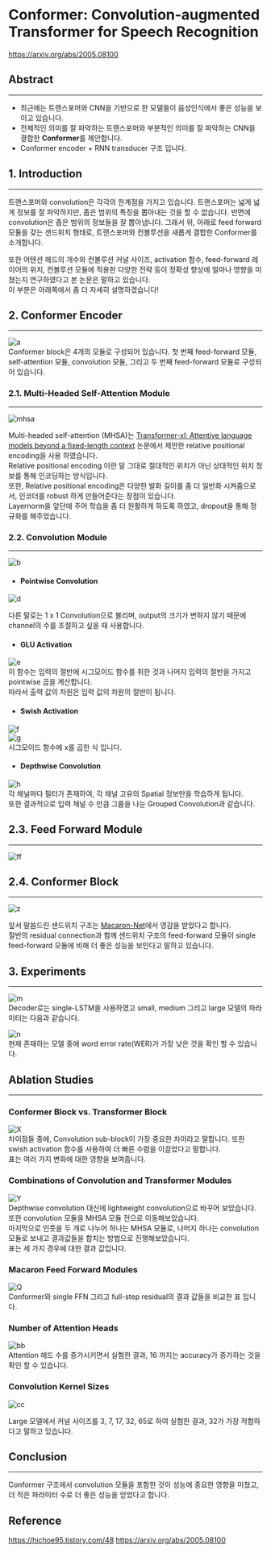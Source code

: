 # Conformer: Convolution-augmented Transformer for Speech Recognition 
https://arxiv.org/abs/2005.08100
 


## Abstract
---
- 최근에는 트랜스포머와 CNN을 기반으로 한 모델들이 음성인식에서 좋은 성능을 보이고 있습니다.
- 전체적인 의미를 잘 파악하는 트랜스포머와 부분적인 의미를 잘 파악하는 CNN을 결합한 **Conformer**를 제안합니다.
- Conformer encoder + RNN transducer 구조 입니다.

## 1. Introduction
---
트랜스포머와 convolution은 각각의 한계점을 가지고 있습니다. 트랜스포머는 넓게 넓게 정보를 잘 파악하지만, 좁은 범위의 특징을 뽑아내는 것을 할 수 없습니다. 반면에 convolution은 좁은 범위의 정보들을 잘 뽑아냅니다.
그래서 위, 아래로 feed forward 모듈을 갖는 샌드위치 형태로, 트랜스포머와 컨볼루션을 새롭게 결합한 Conformer를 소개합니다.  

또한 어텐션 헤드의 개수와 컨볼루션 커널 사이즈, activation 함수, feed-forward 레이어의 위치, 컨볼루션 모듈에 적용한 다양한 전략 등이 정확성 향상에 얼마나 영향을 미쳤는지 연구하였다고 본 논문은 말하고 있습니다.  
이 부분은 아래쪽에서 좀 더 자세히 설명하겠습니다!  


## 2. Conformer Encoder
---
![a](https://user-images.githubusercontent.com/54731898/110105271-865d9a80-7deb-11eb-99cf-4e1eb4f1065f.PNG)  
Conformer block은 4개의 모듈로 구성되어 있습니다. 첫 번째 feed-forward 모듈, self-attention 모듈, convolution 모듈, 그리고 두 번째 feed-forward 모듈로 구성되어 있습니다.  



### 2.1. Multi-Headed Self-Attention Module 
---
![mhsa](https://user-images.githubusercontent.com/54731898/110105279-88bff480-7deb-11eb-837d-2a13700cef00.PNG)  

Multi-headed self-attention (MHSA)는 [Transformer-xl: Attentive language models beyond a fixed-length context](https://arxiv.org/abs/1901.02860) 논문에서 제안한 relative positional encoding을 사용 하였습니다.  
Relative positional encoding 이란 말 그대로 절대적인 위치가 아닌 상대적인 위치 정보를 통해 인코딩하는 방식입니다.  
또한, Relative positional encoding은 다양한 발화 길이를 좀 더 일반화 시켜줌으로서, 인코더를 robust 하게 만들어준다는 장점이 있습니다.  
Layernorm을 앞단에 주어 학습을 좀 더 원활하게 하도록 하였고, dropout을 통해 정규화를 해주었습니다.



### 2.2. Convolution Module
---
![b](https://user-images.githubusercontent.com/54731898/110105275-878ec780-7deb-11eb-8145-742562fd34d5.PNG)  

- #### Pointwise Convolution
![d](https://user-images.githubusercontent.com/54731898/110117323-0986ec80-7dfc-11eb-840b-8dbf9dd53fcd.PNG)  

다른 말로는 1 x 1 Convolution으로 불리며, output의 크기가 변하지 않기 때문에 channel의 수를 조절하고 싶을 때 사용합니다.  


- #### GLU Activation
![e](https://user-images.githubusercontent.com/54731898/110118051-1d7f1e00-7dfd-11eb-9856-c429d547d54d.PNG)  
이 함수는 입력의 절반에 시그모이드 함수를 취한 것과 나머지 입력의 절반을 가지고 pointwise 곱을 계산합니다.  
따라서 출력 값의 차원은 입력 값의 차원의 절반이 됩니다.  


- #### Swish Activation
![f](https://user-images.githubusercontent.com/54731898/110118516-d5acc680-7dfd-11eb-9bb7-be6a204181ce.PNG)  
![g](https://user-images.githubusercontent.com/54731898/110118690-14db1780-7dfe-11eb-932c-152440aaad24.PNG)  
시그모이드 함수에 x를 곱한 식 입니다.  


- #### Depthwise Convolution
![h](https://user-images.githubusercontent.com/54731898/110119173-c2e6c180-7dfe-11eb-8136-161f39feea7c.PNG)  
각 채널마다 필터가 존재하여, 각 채널 고유의 Spatial 정보만을 학습하게 됩니다.  
또한 결과적으로 입력 채널 수 만큼 그룹을 나눈 Grouped Convolution과 같습니다.  


## 2.3. Feed Forward Module
---
![ff](https://user-images.githubusercontent.com/54731898/110105282-89588b00-7deb-11eb-84d1-3670f99a55b1.PNG)  



## 2.4. Conformer Block
---
![z](https://user-images.githubusercontent.com/54731898/110121200-72249800-7e01-11eb-9e9d-6a4f112b9014.PNG)  

앞서 말씀드린 샌드위치 구조는 [Macaron-Net](https://arxiv.org/abs/1906.02762)에서 영감을 받았다고 합니다.  
절반의 residual connection과 함께 샌드위치 구조의 feed-forward 모듈이 single feed-forward 모듈에 비해 더 좋은 성능을 보인다고 말하고 있습니다.  


## 3. Experiments
---
![m](https://user-images.githubusercontent.com/54731898/110122656-3985be00-7e03-11eb-8eef-870a2d35843b.PNG)  
Decoder로는 single-LSTM을 사용하였고 small, medium 그리고 large 모델의 파라미터는 다음과 같습니다.  

![n](https://user-images.githubusercontent.com/54731898/110122647-37bbfa80-7e03-11eb-84b6-47d1b281cdce.PNG)  
현재 존재하는 모델 중에 word error rate(WER)가 가장 낮은 것을 확인 할 수 있습니다.  


## Ablation Studies
---
### Conformer Block vs. Transformer Block  

 ![X](https://user-images.githubusercontent.com/54731898/110124130-15c37780-7e05-11eb-9a70-3f4a98677cbd.PNG)  
 차이점들 중에, Convolution sub-block이 가장 중요한 차이라고 말합니다. 
또한 swish activation 함수를 사용하여 더 빠른 수렴을 이끌었다고 말합니다.  
표는 여러 가지 변화에 대한 영향을 보여줍니다.  


### Combinations of Convolution and Transformer Modules  
![Y](https://user-images.githubusercontent.com/54731898/110124133-16f4a480-7e05-11eb-83fd-8e877591023b.PNG)  
Depthwise convolution 대신에 lightweight convolution으로 바꾸어 보았습니다.  
또한 convolution 모듈을 MHSA 모듈 전으로 이동해보았습니다.  
마지막으로 인풋을 두 개로 나누어 하나는 MHSA 모듈로, 나머지 하나는 convolution 모듈로 보내고 결과값들을 합치는 방법으로 진행해보았습니다.  
표는 세 가지 경우에 대한 결과 값입니다.


### Macaron Feed Forward Modules  
![Q](https://user-images.githubusercontent.com/54731898/110124140-178d3b00-7e05-11eb-8ad1-b138d1fbf55a.PNG)  
Conformer와 single FFN 그리고 full-step residual의 결과 값들을 비교한 표 입니다.


### Number of Attention Heads  
![bb](https://user-images.githubusercontent.com/54731898/110126079-65a33e00-7e07-11eb-9f1d-1e89e068acbe.PNG)  
Attention 헤드 수를 증가시키면서 실험한 결과, 16 까지는 accuracy가 증가하는 것을 확인 할 수 있습니다.  


### Convolution Kernel Sizes  
![cc](https://user-images.githubusercontent.com/54731898/110126085-663bd480-7e07-11eb-82a7-560b9adab040.PNG)  

Large 모델에서 커널 사이즈를 3, 7, 17, 32, 65로 하여 실험한 결과, 32가 가장 적합하다고 말하고 있습니다.  


## Conclusion
---
Conformer 구조에서 convolution 모듈을 포함한 것이 성능에 중요한 영향을 미쳤고, 더 적은 파라미터 수로 더 좋은 성능을 얻었다고 합니다. 

## Reference
https://hichoe95.tistory.com/48
https://arxiv.org/abs/2005.08100
